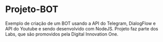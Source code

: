 # Projeto-BOT

Exemplo de criação de um BOT usando a API do Telegram, DialogFlow e API do Youtube e sendo desenvolvido com NodeJS.
Projeto faz parte dos Labs, que são promovidos pela Digital Innovation One.
